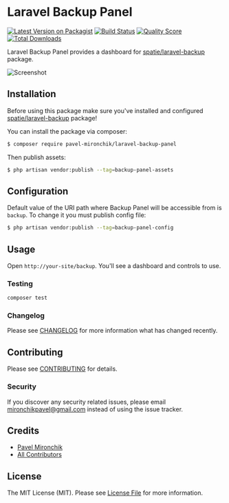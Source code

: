 # Laravel Backup Panel

[![Latest Version on Packagist](https://img.shields.io/packagist/v/pavel-mironchik/laravel-backup-panel.svg?style=flat-square)](https://packagist.org/packages/pavel-mironchik/laravel-backup-panel)
[![Build Status](https://img.shields.io/travis/pavel-mironchik/laravel-backup-panel/master.svg?style=flat-square)](https://travis-ci.org/pavel-mironchik/laravel-backup-panel)
[![Quality Score](https://img.shields.io/scrutinizer/g/pavel-mironchik/laravel-backup-panel.svg?style=flat-square)](https://scrutinizer-ci.com/g/pavel-mironchik/laravel-backup-panel)
[![Total Downloads](https://img.shields.io/packagist/dt/pavel-mironchik/laravel-backup-panel.svg?style=flat-square)](https://packagist.org/packages/pavel-mironchik/laravel-backup-panel)

Laravel Backup Panel provides a dashboard for [spatie/laravel-backup](https://github.com/spatie/laravel-backup) package.

![Screenshot](https://i.imgur.com/LeDlIuU.png)

## Installation

Before using this package make sure you've installed and configured [spatie/laravel-backup](https://github.com/spatie/laravel-backup) package!

You can install the package via composer:

```bash
$ composer require pavel-mironchik/laravel-backup-panel
```

Then publish assets:

```bash
$ php artisan vendor:publish --tag=backup-panel-assets
```

## Configuration

Default value of the URI path where Backup Panel will be accessible from is `backup`. To change it you must publish config file:

```bash
$ php artisan vendor:publish --tag=backup-panel-config
```

## Usage

Open `http://your-site/backup`. You'll see a dashboard and controls to use.

### Testing

``` bash
composer test
```

### Changelog

Please see [CHANGELOG](CHANGELOG.md) for more information what has changed recently.

## Contributing

Please see [CONTRIBUTING](CONTRIBUTING.md) for details.

### Security

If you discover any security related issues, please email mironchikpavel@gmail.com instead of using the issue tracker.

## Credits

- [Pavel Mironchik](https://github.com/pavel-mironchik)
- [All Contributors](../../contributors)

## License

The MIT License (MIT). Please see [License File](LICENSE.md) for more information.